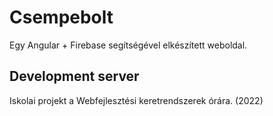 # Csempebolt
Egy Angular + Firebase segítségével elkészített weboldal.

## Development server
Iskolai projekt a Webfejlesztési keretrendszerek órára. (2022)
